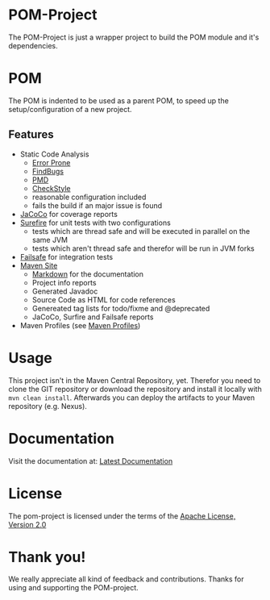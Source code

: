 # POM-Project

The POM-Project is just a wrapper project to build the POM module and it's dependencies.


# POM

The POM is indented to be used as a parent POM, to speed up the setup/configuration of a new project.

## Features

* Static Code Analysis
    * [Error Prone](http://errorprone.info/)
    * [FindBugs](http://findbugs.sourceforge.net/)
    * [PMD](http://pmd.sourceforge.net/)
    * [CheckStyle](http://checkstyle.sourceforge.net/)
    * reasonable configuration included
    * fails the build if an major issue is found
* [JaCoCo](http://www.eclemma.org/jacoco/) for coverage reports
* [Surefire](https://maven.apache.org/surefire/) for unit tests with two configurations
    * tests which are thread safe and will be executed in parallel on the same JVM
    * tests which aren't thread safe and therefor will be run in JVM forks
* [Failsafe](https://maven.apache.org/surefire/maven-failsafe-plugin/) for integration tests
* [Maven Site](https://maven.apache.org/plugins/maven-site-plugin/)
    * [Markdown](https://en.wikipedia.org/wiki/Markdown) for the documentation
    * Project info reports
    * Generated Javadoc
    * Source Code as HTML for code references
    * Genereated tag lists for todo/fixme and @deprecated
    * JaCoCo, Surfire and Failsafe reports
* Maven Profiles (see [Maven Profiles](maven-profiles.html))


# Usage

This project isn't in the Maven Central Repository, yet.
Therefor you need to clone the GIT repository or download the repository and install it locally with ```mvn clean install```.
Afterwards you can deploy the artifacts to your Maven repository (e.g. Nexus).


# Documentation

Visit the documentation at: [Latest Documentation](https://rseiler.github.io/pom-project/pom/index.html)


# License

The pom-project is licensed under the terms of the
[Apache License, Version 2.0](https://www.apache.org/licenses/LICENSE-2.0.html)


# Thank you!

We really appreciate all kind of feedback and contributions. Thanks for using and supporting the POM-project.